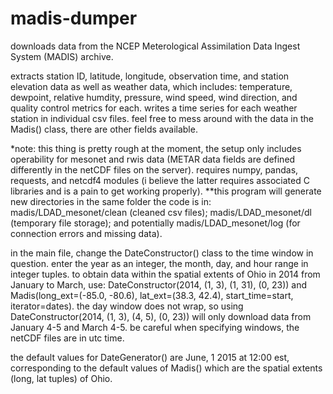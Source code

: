# madis-dumper
downloads data from the NCEP Meterological Assimilation Data Ingest System (MADIS) archive. 

extracts station ID, latitude, longitude, observation time, and station elevation data as well as weather data, which includes: temperature, dewpoint, relative humdity, pressure, wind speed, wind direction, and quality control metrics for each. writes a time series for each weather station in individual csv files. feel free to mess around with the data in the Madis() class, there are other fields available.

\*note: this thing is pretty rough at the moment, the setup only includes operability for mesonet and rwis data (METAR data fields are  defined differently in the netCDF files on the server). requires numpy, pandas, requests, and netcdf4 modules (i believe the latter requires associated C libraries and is a pain to get working properly). **this program will generate new directories in the same folder the code is in: madis/LDAD_mesonet/clean (cleaned csv files); madis/LDAD_mesonet/dl (temporary file storage); and potentially madis/LDAD_mesonet/log (for connection errors and missing data). 

in the main file, change the DateConstructor() class to the time window in question. enter the year as an integer, the month, day, and hour range in integer tuples. to obtain data within the spatial extents of Ohio in 2014 from January to March, use: DateConstructor(2014, (1, 3), (1, 31), (0, 23)) and Madis(long_ext=(-85.0, -80.6), lat_ext=(38.3, 42.4), start_time=start, iterator=dates). the day window does not wrap, so using DateConstructor(2014, (1, 3), (4, 5), (0, 23)) will only download data from January 4-5 and March 4-5. be careful when specifying windows, the netCDF files are in utc time.

the default values for DateGenerator() are June, 1 2015 at 12:00 est, corresponding to the default values of Madis() which are the spatial extents (long, lat tuples) of Ohio. 
